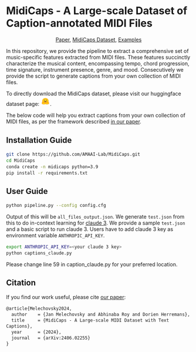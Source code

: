 # MidiCaps - A Large-scale Dataset of Caption-annotated MIDI Files
<p align="center">
<div align="center">
<a href="https://arxiv.org/abs/2406.02255">Paper</a>,
<a href="https://huggingface.co/datasets/amaai-lab/MidiCaps">MidiCaps Dataset</a>, 
  <a href="https://amaai-lab.github.io/MidiCaps/">Examples</a>
</div>

In this repository, we provide the pipeline to extract a comprehensive set of music-specific features extracted from MIDI files. These features succinctly characterize the musical content, encompassing tempo, chord progression, time signature, instrument presence, genre, and mood. Consecutively we provide the script to generate captions from your own collection of MIDI files. 

To directly download the MidiCaps dataset, please visit our huggingface dataset page: [<img src="imgs/hf-logo.png" alt="dataset" width= "5%" class="center" >](https://huggingface.co/datasets/amaai-lab/MidiCaps). 

The below code will help you extract captions from your own collection of MIDI files, as per the framework described [in our paper](https://arxiv.org/abs/2406.02255). 

## Installation Guide
```bash
git clone https://github.com/AMAAI-Lab/MidiCaps.git
cd MidiCaps
conda create -n midicaps python=3.9
pip install -r requirements.txt
```
## User Guide
```bash
python pipeline.py --config config.cfg
```
Output of this will be `all_files_output.json`. We generate `test.json` from this to do in-context learning for [claude 3](https://www.anthropic.com/news/claude-3-family). We provide a sample `test.json` and a basic script to run claude 3. Users have to add claude 3 key as environment variable `ANTHROPIC_API_KEY`.
```bash
export ANTHROPIC_API_KEY=<your claude 3 key>
python captions_claude.py
```
Please change line 59 in caption_claude.py for your preferred location. 

## Citation
If you find our work useful, please cite [our paper](https://arxiv.org/abs/2406.02255):

```
@article{Melechovsky2024,
  author    = {Jan Melechovsky and Abhinaba Roy and Dorien Herremans},
  title     = {MidiCaps - A Large-scale MIDI Dataset with Text Captions},
  year      = {2024},
  journal   = {arXiv:2406.02255}
}
```

